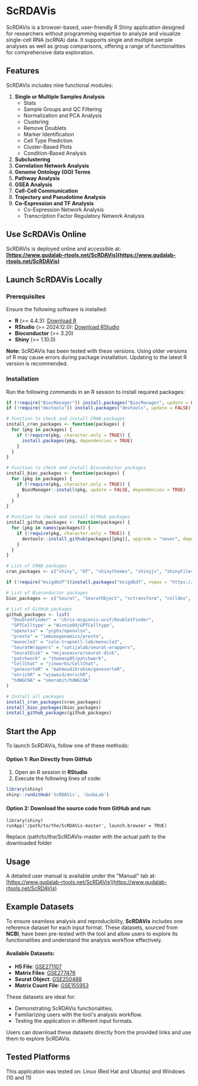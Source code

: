 # ScRDAVis

ScRDAVis is a browser-based, user-friendly R Shiny application designed for researchers without programming expertise to analyze and visualize single-cell RNA (scRNA) data. It supports single and multiple sample analyses as well as group comparisons, offering a range of functionalities for comprehensive data exploration.

## Features

ScRDAVis includes nine functional modules:
1. **Single or Multiple Samples Analysis**
   - Stats
   - Sample Groups and QC Filtering
   - Normalization and PCA Analysis
   - Clustering
   - Remove Doublets
   - Marker Identification
   - Cell Type Prediction
   - Cluster-Based Plots
   - Condition-Based Analysis
2. **Subclustering**
3. **Correlation Network Analysis**
4. **Genome Ontology (GO) Terms**
5. **Pathway Analysis**
6. **GSEA Analysis**
7. **Cell-Cell Communication**
8. **Trajectory and Pseudotime Analysis**
9. **Co-Expression and TF Analysis**
   - Co-Expression Network Analysis
   - Transcription Factor Regulatory Network Analysis

## Use ScRDAVis Online
ScRDAVis is deployed online and accessible at:  
**[https://www.gudalab-rtools.net/ScRDAVis](https://www.gudalab-rtools.net/ScRDAVis)**

## Launch ScRDAVis Locally

### Prerequisites
Ensure the following software is installed:
- **R** (>= 4.4.3): [Download R](https://www.r-project.org/)
- **RStudio** (>= 2024.12.0): [Download RStudio](https://posit.co/download/rstudio-desktop/)
- **Bioconductor** (>= 3.20)
- **Shiny** (>= 1.10.0)

**Note:** ScRDAVis has been tested with these versions. Using older versions of R may cause errors during package installation. Updating to the latest R version is recommended.

### Installation

Run the following commands in an R session to install required packages:

```R
if (!require("BiocManager")) install.packages("BiocManager", update = FALSE)
if (!require("devtools")) install.packages("devtools", update = FALSE)

# Function to check and install CRAN packages
install_cran_packages <- function(packages) {
  for (pkg in packages) {
    if (!require(pkg, character.only = TRUE)) {
      install.packages(pkg, dependencies = TRUE)
    }
  }
}

# Function to check and install Bioconductor packages
install_bioc_packages <- function(packages) {
  for (pkg in packages) {
    if (!require(pkg, character.only = TRUE)) {
      BiocManager::install(pkg, update = FALSE, dependencies = TRUE)
    }
  }
}

# Function to check and install GitHub packages
install_github_packages <- function(packages) {
  for (pkg in names(packages)) {
    if (!require(pkg, character.only = TRUE)) {
      devtools::install_github(packages[[pkg]], upgrade = "never", dependencies = TRUE)
    }
  }
}

# List of CRAN packages
cran_packages <- c("shiny", "DT", "shinythemes", "shinyjs", "shinyFiles", "shinyWidgets", "shinycssloaders", "ggplot2", "data.table", "ggpubr", "shinydashboard", "dplyr", "tibble", "HGNChelper", "openai", "metap", "harmony", "ggrepel", "R.utils", "circlize", "hdf5r", "ggupset", "gridExtra", "ggalluvial", "NMF", "ggraph", "igraph", "cowplot", "pdftools", "xgboost", "msigdbr")

if (!require("msigdbdf"))install.packages("msigdbdf", repos = "https://igordot.r-universe.dev")

# List of Bioconductor packages
bioc_packages <- c("Seurat", "SeuratObject", "sctransform", "celldex", "SingleR", "scRNAseq", "glmGamPoi", "scran", "EnhancedVolcano", "ComplexHeatmap", "clusterProfiler", "org.Hs.eg.db", "org.Mm.eg.db", "org.Mmu.eg.db", "org.Rn.eg.db", "org.Ss.eg.db", "ReactomePA", "fgsea", "enrichplot", "multtest", "WGCNA", "hdWGCNA", "motifmatchr", "TFBSTools", "GenomicRanges", "JASPAR2020", "JASPAR2024", "EnsDb.Hsapiens.v86", "BSgenome.Hsapiens.UCSC.hg38", "BSgenome.Mmusculus.UCSC.mm10")

# List of GitHub packages
github_packages <- list(
  "DoubletFinder" = "chris-mcginnis-ucsf/DoubletFinder",
  "GPTCelltype" = "Winnie09/GPTCelltype",
  "openxlsx" = "ycphs/openxlsx",
  "presto" = "immunogenomics/presto",
  "monocle3" = "cole-trapnell-lab/monocle3",
  "SeuratWrappers" = "satijalab/seurat-wrappers",
  "SeuratDisk" = "mojaveazure/seurat-disk",
  "patchwork" = "thomasp85/patchwork",
  "CellChat" = "jinworks/CellChat",
  "genesorteR" = "mahmoudibrahim/genesorteR",
  "enrichR" = "wjawaid/enrichR",
  "hdWGCNA" = "smorabit/hdWGCNA"
)

# Install all packages
install_cran_packages(cran_packages)
install_bioc_packages(bioc_packages)
install_github_packages(github_packages)
```
## Start the App

To launch ScRDAVis, follow one of these methods:

#### Option 1: Run Directly from GitHub
1. Open an R session in **RStudio**.
2. Execute the following lines of code:

```R
library(shiny)
shiny::runGitHub('ScRDAVis', 'GudaLab')
```

#### Option 2: Download the source code from GitHub and run:
```
library(shiny)
runApp('/path/to/the/ScRDAVis-master', launch.browser = TRUE)
```
Replace /path/to/the/ScRDAVis-master with the actual path to the downloaded folder
## Usage

A detailed user manual is available under the "Manual" tab at: [https://www.gudalab-rtools.net/ScRDAVis](https://www.gudalab-rtools.net/ScRDAVis)

## Example Datasets

To ensure seamless analysis and reproducibility, **ScRDAVis** includes one reference dataset for each input format. These datasets, sourced from **NCBI**, have been pre-tested with the tool and allow users to explore its functionalities and understand the analysis workflow effectively.

#### Available Datasets:
- **H5 File**: [GSE271107](https://www.ncbi.nlm.nih.gov/geo/query/acc.cgi?acc=GSE271107)
- **Matrix Files**: [GSE277476](https://www.ncbi.nlm.nih.gov/geo/query/acc.cgi?acc=GSE277476)
- **Seurat Object**: [GSE250488](https://www.ncbi.nlm.nih.gov/geo/query/acc.cgi?acc=GSE250488)
- **Matrix Count File**: [GSE155953](https://www.ncbi.nlm.nih.gov/geo/query/acc.cgi?acc=GSE155953)

These datasets are ideal for:
- Demonstrating ScRDAVis functionalities.
- Familiarizing users with the tool's analysis workflow.
- Testing the application in different input formats.

Users can download these datasets directly from the provided links and use them to explore ScRDAVis.

## Tested Platforms

This application was tested on: Linux (Red Hat and Ubuntu) and Windows (10 and 11)
